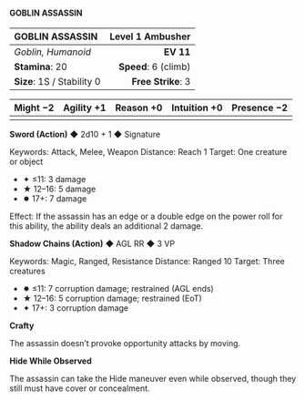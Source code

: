 #### GOBLIN ASSASSIN

| GOBLIN ASSASSIN | **Level 1 Ambusher** |
|:-------------------------------------------------- | -------------------------:|
| *Goblin, Humanoid* | **EV 11** |
| **Stamina**: 20 | **Speed**: 6 (climb) |
| **Size**: 1S / Stability 0 | **Free Strike**: 3 |

| **Might** −2 | **Agility** +1 | **Reason** +0 | **Intuition** +0 | **Presence** −2 |
| -------- | ---------- | --------- | ------------ | ----------- |
|  |  |  |  |  |

**Sword (Action)** ◆ 2d10 + 1 ◆ Signature

Keywords: Attack, Melee, Weapon
Distance: Reach 1
Target: One creature or object
- ✦ ≤11: 3 damage
- ★ 12–16: 5 damage
- ✸ 17+: 7 damage

Effect: If the assassin has an edge or a double edge on the power roll for this ability, the ability deals an additional 2 damage.

**Shadow Chains (Action)** ◆ AGL RR ◆ 3 VP

Keywords: Magic, Ranged, Resistance
Distance: Ranged 10
Target: Three creatures
- ✸ ≤11: 7 corruption damage; restrained (AGL ends)
- ★ 12–16: 5 corruption damage; restrained (EoT)
- ✦ 17+: 3 corruption damage

**Crafty**

The assassin doesn’t provoke opportunity attacks by moving.

**Hide While Observed**

The assassin can take the Hide maneuver even while observed, though they still must have cover or concealment.

